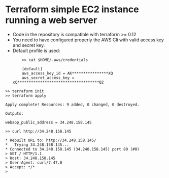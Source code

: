 # Terraform simple EC2 instance running a web server

- Code in the repository is compatible with terraform >= 0.12
- You need to have configured properly the AWS Cli with valid access key and secret key.
- Default profile is used:
    ```
        >> cat $HOME/.aws/credentials
        
        [default]
        aws_access_key_id = AK****************XQ
        aws_secret_access_key = cQ************************************Q2        
    ```


```
>> terraform init 
>> terraform apply 

Apply complete! Resources: 9 added, 0 changed, 0 destroyed.

Outputs:

webapp_public_address = 34.248.158.145

>> curl http://34.248.158.145

* Rebuilt URL to: http://34.248.158.145/
*   Trying 34.248.158.145...
* Connected to 34.248.158.145 (34.248.158.145) port 80 (#0)
> GET / HTTP/1.1
> Host: 34.248.158.145
> User-Agent: curl/7.47.0
> Accept: */*
> 

```
